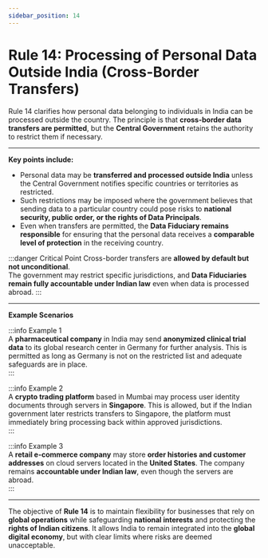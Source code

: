 ```yaml
---
sidebar_position: 14
---
```


# Rule 14: Processing of Personal Data Outside India (Cross-Border Transfers)

Rule 14 clarifies how personal data belonging to individuals in India can be processed outside the country. The principle is that **cross-border data transfers are permitted**, but the **Central Government** retains the authority to restrict them if necessary.

---

**Key points include:**

- Personal data may be **transferred and processed outside India** unless the Central Government notifies specific countries or territories as restricted.  
- Such restrictions may be imposed where the government believes that sending data to a particular country could pose risks to **national security, public order, or the rights of Data Principals**.  
- Even when transfers are permitted, the **Data Fiduciary remains responsible** for ensuring that the personal data receives a **comparable level of protection** in the receiving country.  

:::danger Critical Point
Cross-border transfers are **allowed by default but not unconditional**.  
The government may restrict specific jurisdictions, and **Data Fiduciaries remain fully accountable under Indian law** even when data is processed abroad.
:::

---

**Example Scenarios**

:::info Example 1  
A **pharmaceutical company** in India may send **anonymized clinical trial data** to its global research center in Germany for further analysis. This is permitted as long as Germany is not on the restricted list and adequate safeguards are in place.  
:::

:::info Example 2  
A **crypto trading platform** based in Mumbai may process user identity documents through servers in **Singapore**. This is allowed, but if the Indian government later restricts transfers to Singapore, the platform must immediately bring processing back within approved jurisdictions.  
:::

:::info Example 3  
A **retail e-commerce company** may store **order histories and customer addresses** on cloud servers located in the **United States**. The company remains **accountable under Indian law**, even though the servers are abroad.  
:::

---

The objective of **Rule 14** is to maintain flexibility for businesses that rely on **global operations** while safeguarding **national interests** and protecting the **rights of Indian citizens**. It allows India to remain integrated into the **global digital economy**, but with clear limits where risks are deemed unacceptable.